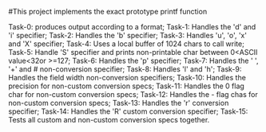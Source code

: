 #This project implements the exact prototype printf function

Task-0: produces output according to a format;
Task-1: Handles the 'd' and 'i' specifier;
Task-2: Handles the 'b' specifier;
Task-3: Handles 'u', 'o', 'x' and 'X' specifier;
Task-4: Uses a local buffer of 1024 chars to call write;
Task-5: Handle 'S' specifier and prints non-printable char between 0<ASCII value<32or >=127;
Task-6: Handles the 'p' specifier;
Task-7: Handles the ' ', '+' and # non-conversion specifier;
Task-8: Handles 'l' and 'h';
Task-9: Handles the field width non-conversion specifiers;
Task-10: Handles the precision for non-custom conversion specs;
Task-11: Handles the 0 flag char for non-custom conversion specs;
Task-12: Handles the - flag chas for non-custom conversion specs;
Task-13: Handles the 'r' conversion specifier;
Task-14: Handles the 'R' custom conversion specifier;
Task-15: Tests all custom and non-custom conversion specs together.
